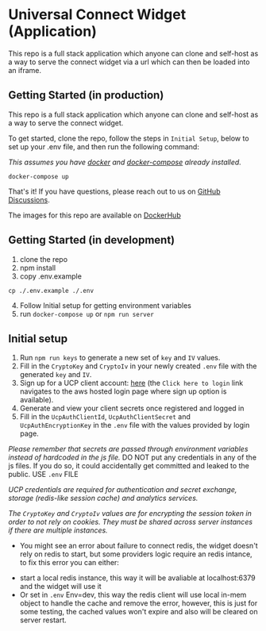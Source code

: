 # Universal Connect Widget (Application)

This repo is a full stack application which anyone can clone and self-host as a way to serve the connect widget via a url which can then be loaded into an iframe.

## Getting Started (in production)

This repo is a full stack application which anyone can clone and self-host as a way to serve the connect widget.

To get started, clone the repo, follow the steps in `Initial Setup`, below to set up your .env file, and then run the following command:

*This assumes you have [docker](https://docs.docker.com/get-docker/) and [docker-compose](https://docs.docker.com/compose/install/) already installed.*
```
docker-compose up
```

That's it! If you have questions, please reach out to us on [GitHub Discussions]().

The images for this repo are available on [DockerHub](https://hub.docker.com/repositories/universalconnectfoundation)

## Getting Started (in development)
1. clone the repo
2. npm install
3. copy .env.example

```
cp ./.env.example ./.env
```

4. Follow Initial setup for getting environment variables
5. run `docker-compose up` or `npm run server`

## Initial setup
1. Run `npm run keys` to generate a new set of `key` and `IV` values.
2. Fill in the `CryptoKey` and `CryptoIv` in your newly created `.env` file with the generated `key` and `IV`.
3. Sign up for a UCP client account: [here](https://login.universalconnectproject.org/) (the `Click here to login` link navigates to the aws hosted login page where sign up option is available).
4. Generate and view your client secrets once registered and logged in
5. Fill in the `UcpAuthClientId`, `UcpAuthClientSecret` and `UcpAuthEncryptionKey` in the `.env` file with the values provided by login page.

*Please remember that secrets are passed through environment variables instead of hardcoded in the js file.*
DO NOT put any credentials in any of the js files. If you do so, it could accidentally get committed and leaked to the public.
USE `.env` FILE

*UCP credentials are required for authentication and secret exchange, storage (redis-like session cache) and analytics services.*

*The `CryptoKey` and `CryptoIv` values are for encrypting the session token in order to not rely on cookies. They must be shared across server instances if there are multiple instances.*

* You might see an error about failure to connect redis, the widget doesn't rely on redis to start, but some providers logic require an redis intance, to fix this error you can either: 
- start a local redis instance, this way it will be avaliable at localhost:6379 and the widget will use it
- Or set in `.env` Env=dev, this way the redis client will use local in-mem object to handle the cache and remove the error, however, this is just for some testing, the cached values won't expire and also will be cleared on server restart. 
